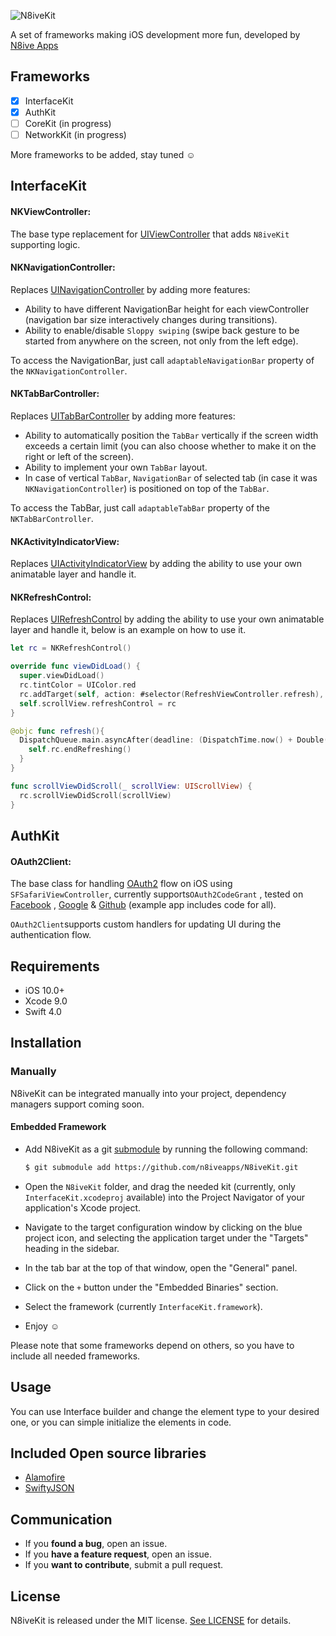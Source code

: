 ![N8iveKit](http://n8iveapps.com/opensource/n8ivekit/n8ivekit.png)

A set of frameworks making iOS development more fun, developed by [N8ive Apps](http://n8iveapps.com)

## Frameworks

- [x] InterfaceKit
- [x] AuthKit
- [ ] CoreKit (in progress)
- [ ] NetworkKit (in progress)

More frameworks to be added, stay tuned :relaxed:



## InterfaceKit

#### NKViewController:
The base type replacement for [UIViewController](https://developer.apple.com/documentation/uikit/uiviewcontroller) that adds `N8iveKit` supporting logic.

#### NKNavigationController:
Replaces [UINavigationController](https://developer.apple.com/documentation/uikit/uinavigationcontroller) by adding more features:
- Ability to have different NavigationBar height for each viewController (navigation bar size interactively changes during transitions).
- Ability to enable/disable `Sloppy swiping` (swipe back gesture to be started from anywhere on the screen, not only from the left edge).

To access the NavigationBar, just call `adaptableNavigationBar` property of the `NKNavigationController`.

#### NKTabBarController:
Replaces [UITabBarController](https://developer.apple.com/documentation/uikit/uitabbarcontroller) by adding more features:
- Ability to automatically position the `TabBar` vertically if the screen width exceeds a certain limit (you can also choose whether to make it on the right or left of the screen).
- Ability to implement your own `TabBar` layout.
- In case of vertical `TabBar`, `NavigationBar` of selected tab (in case it was `NKNavigationController`) is positioned on top of the `TabBar`.

To access the TabBar, just call `adaptableTabBar` property of the `NKTabBarController`.

#### NKActivityIndicatorView:

Replaces [UIActivityIndicatorView](https://developer.apple.com/documentation/uikit/uiactivityindicatorview#main) by adding the ability to use your own animatable layer and handle it.

#### NKRefreshControl:

Replaces [UIRefreshControl](https://developer.apple.com/documentation/uikit/uirefreshcontrol) by adding the ability to use your own animatable layer and handle it, below is an example on how to use it.

```swift
let rc = NKRefreshControl()

override func viewDidLoad() {
  super.viewDidLoad()
  rc.tintColor = UIColor.red
  rc.addTarget(self, action: #selector(RefreshViewController.refresh), for: UIControlEvents.valueChanged)
  self.scrollView.refreshControl = rc
}

@objc func refresh(){
  DispatchQueue.main.asyncAfter(deadline: (DispatchTime.now() + Double(5.0))) { () -> Void in
  	self.rc.endRefreshing()
  }
}

func scrollViewDidScroll(_ scrollView: UIScrollView) {
  rc.scrollViewDidScroll(scrollView)
}
```



## AuthKit

#### OAuth2Client:

The base class for handling [OAuth2](https://www.oauth.com/oauth2-servers/oauth2-clients/mobile-and-native-apps/) flow on iOS using `SFSafariViewController`, currently supports`OAuth2CodeGrant` , tested on [Facebook](https://www.facebook.com) , [Google](https://www.google.com) &  [Github](https://www.github.com) (example app includes code for all).

`OAuth2Client`supports custom handlers for updating UI during the authentication flow.



## Requirements

- iOS 10.0+
- Xcode 9.0
- Swift 4.0

## Installation
### Manually

N8iveKit can be integrated manually into your project, dependency managers support coming soon.

#### Embedded Framework

- Add N8iveKit as a git [submodule](http://git-scm.com/docs/git-submodule) by running the following command:

  ```bash
  $ git submodule add https://github.com/n8iveapps/N8iveKit.git
  ```

- Open the `N8iveKit` folder, and drag the needed kit (currently, only `InterfaceKit.xcodeproj` available) into the Project Navigator of your application's Xcode project.

- Navigate to the target configuration window by clicking on the blue project icon, and selecting the application target under the "Targets" heading in the sidebar.

- In the tab bar at the top of that window, open the "General" panel.

- Click on the `+` button under the "Embedded Binaries" section.

- Select the framework (currently `InterfaceKit.framework`).

- Enjoy  :relaxed:

Please note that some frameworks depend on others, so you have to include all needed frameworks.

## Usage

You can use Interface builder and change the element type to your desired one, or you can simple initialize the elements in code.

## Included Open source libraries

- [Alamofire](https://github.com/Alamofire/Alamofire) 
- [SwiftyJSON](https://github.com/SwiftyJSON/SwiftyJSON) 

## Communication

- If you **found a bug**, open an issue.
- If you **have a feature request**, open an issue.
- If you **want to contribute**, submit a pull request.

## License

N8iveKit is released under the MIT license. [See LICENSE](https://github.com/n8iveapps/N8iveKit/blob/master/LICENSE) for details.


